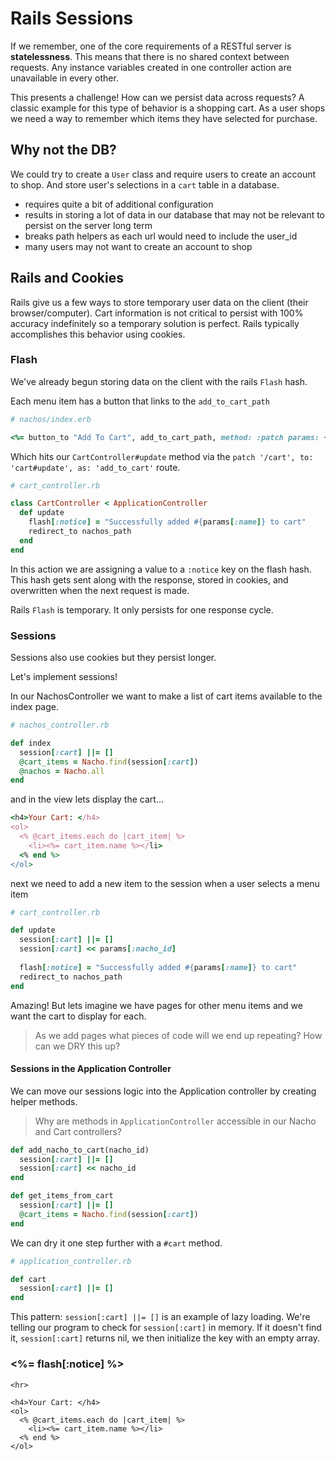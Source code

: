 # Rails Sessions

If we remember, one of the core requirements of a RESTful server is **statelessness**. This means that there is no shared context between requests. Any instance variables created in one controller action are unavailable in every other.

This presents a challenge! How can we persist data across requests? A classic example for this type of behavior is a shopping cart. As a user shops we need a way to remember which items they have selected for purchase.

## Why not the DB?

We could try to create a `User` class and require users to create an account to shop. And store user's selections in a `cart` table in a database.

- requires quite a bit of additional configuration
- results in storing a lot of data in our database that may not be relevant to persist on the server long term
- breaks path helpers as each url would need to include the user_id
- many users may not want to create an account to shop

## Rails and Cookies

Rails give us a few ways to store temporary user data on the client (their browser/computer). Cart information is not critical to persist with 100% accuracy indefinitely so a temporary solution is perfect. Rails typically accomplishes this behavior using cookies.

### Flash

We've already begun storing data on the client with the rails `Flash` hash.

Each menu item has a button that links to the `add_to_cart_path`

```ruby
# nachos/index.erb

<%= button_to "Add To Cart", add_to_cart_path, method: :patch params: { nacho_id: nacho.id, name: nacho.name } %>
```

Which hits our `CartController#update` method via the `patch '/cart', to: 'cart#update', as: 'add_to_cart'` route.

```ruby
# cart_controller.rb

class CartController < ApplicationController
  def update
    flash[:notice] = "Successfully added #{params[:name]} to cart"
    redirect_to nachos_path
  end
end
```

In this action we are assigning a value to a `:notice` key on the flash hash. This hash gets sent along with the response, stored in cookies, and overwritten when the next request is made.

Rails `Flash` is temporary. It only persists for one response cycle.

### Sessions

Sessions also use cookies but they persist longer.

Let's implement sessions!

In our NachosController we want to make a list of cart items available to the index page.

```ruby
# nachos_controller.rb

def index
  session[:cart] ||= []
  @cart_items = Nacho.find(session[:cart])
  @nachos = Nacho.all
end
```

and in the view lets display the cart...

```ruby
<h4>Your Cart: </h4>
<ol>
  <% @cart_items.each do |cart_item| %>
    <li><%= cart_item.name %></li>
  <% end %>
</ol>
```

next we need to add a new item to the session when a user selects a menu item

```ruby
# cart_controller.rb

def update
  session[:cart] ||= []
  session[:cart] << params[:nacho_id]
  
  flash[:notice] = "Successfully added #{params[:name]} to cart"
  redirect_to nachos_path
end
```

Amazing! But lets imagine we have pages for other menu items and we want the cart to display for each.

> As we add pages what pieces of code will we end up repeating? How can we DRY this up?

#### Sessions in the Application Controller

We can move our sessions logic into the Application controller by creating helper methods.

> Why are methods in `ApplicationController` accessible in our Nacho and Cart controllers?

```ruby
def add_nacho_to_cart(nacho_id)
  session[:cart] ||= []
  session[:cart] << nacho_id
end

def get_items_from_cart
  session[:cart] ||= []
  @cart_items = Nacho.find(session[:cart])
end
```

We can dry it one step further with a `#cart` method.

```ruby
# application_controller.rb

def cart
  session[:cart] ||= []
end
```

This pattern: `session[:cart] ||= []` is an example of lazy loading. We're telling our program to check for `session[:cart]` in memory. If it doesn't find it, `session[:cart]` returns nil, we then initialize the key with an empty array.


<h3><%= flash[:notice] %></h3>

    <hr>

    <h4>Your Cart: </h4>
    <ol>
      <% @cart_items.each do |cart_item| %>
        <li><%= cart_item.name %></li>
      <% end %>
    </ol>
    